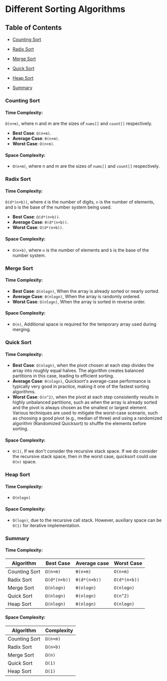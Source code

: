 
# Different Sorting Algorithms

## Table of Contents

- [Counting Sort](#counting-sort)
- [Radix Sort](#radix-sort)
- [Merge Sort](#merge-sort)
- [Quick Sort](#quick-sort)
- [Heap Sort](#heap-sort)

- [Summary](#summary)

### Counting Sort

#### Time Complexity:

`O(n+m)`, where n and m are the sizes of `nums[]` and `count[]` respectively.

- **Best Case**: `Ω(n+m)`.
- **Average Case**: `θ(n+m)`.
- **Worst Case**: `O(n+m)`.

#### Space Complexity:
- `O(n+m)`, where n and m are the sizes of `nums[]` and `count[]` respectively.


### Radix Sort

#### Time Complexity:

`O(d*(n+b))`, where `d` is the number of digits, `n` is the number of elements, and `b` is the base of the number system being used.

- **Best Case**: `Ω(d*(n+b))`.
- **Average Case**: `θ(d*(n+b))`.
- **Worst Case**: `O(d*(n+b))`.

#### Space Complexity:
- `O(n+b)`, where `n` is the number of elements and `b` is the base of the number system.

### Merge Sort

#### Time Complexity:

- **Best Case**: `Ω(nlogn)`, When the array is already sorted or nearly sorted.
- **Average Case**: `θ(nlogn)`, When the array is randomly ordered.
- **Worst Case**: `O(nlogn)`, When the array is sorted in reverse order.

#### Space Complexity:
- `O(n)`, Additional space is required for the temporary array used during merging.

### Quick Sort

#### Time Complexity:

- **Best Case**: `Ω(nlogn)`, when the pivot chosen at each step divides the array into roughly equal halves. The algorithm creates balanced partitions in this case, leading to efficient sorting.
- **Average Case**: `θ(nlogn)`, Quicksort's average-case performance is typically very good in practice, making it one of the fastest sorting algorithms.
- **Worst Case**: `O(n^2)`, when the pivot at each step consistently results in highly unbalanced partitions, such as when the array is already sorted and the pivot is always chosen as the smallest or largest element. Various techniques are used to mitigate the worst-case scenario, such as choosing a good pivot (e.g., median of three) and using a randomized algorithm (Randomized Quicksort) to shuffle the elements before sorting.

#### Space Complexity:
- `O(1)`, If we don't consider the recursive stack space. If we do consider the recursive stack space, then in the worst case, quicksort could use `O(n)` space.

### Heap Sort

#### Time Complexity:

- `O(nlogn)` 

#### Space Complexity:
- `O(logn)`, due to the recursive call stack. However, auxiliary space can be `O(1)` for iterative implementation.


### Summary

#### Time Complexity:

| Algorithm     | Best Case    | Average case | Worst Case   |
|---------------|--------------|--------------|--------------|
| Counting Sort | `Ω(n+m)`     | `θ(n+m)`     | `O(n+m)`     |
| Radix Sort    | `Ω(d*(n+b))` | `θ(d*(n+b))` | `O(d*(n+b))` |
| Merge Sort    | `Ω(nlogn)`   | `θ(nlogn)`   | `O(nlogn)`   |
| Quick Sort    | `Ω(nlogn)`   | `θ(nlogn)`   | `O(n^2)`     |
| Heap Sort     | `Ω(nlogn)`   | `θ(nlogn)`   | `O(nlogn)`   |

#### Space Complexity:

| Algorithm     | Complexity |
|---------------|------------|
| Counting Sort | `Ω(n+m)`   |
| Radix Sort    | `Ω(n+b)`   |
| Merge Sort    | `Ω(n)`     |
| Quick Sort    | `Ω(1)`     |
| Heap Sort     | `Ω(1)`     |
